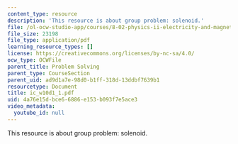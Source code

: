 ```yaml
---
content_type: resource
description: 'This resource is about group problem: solenoid.'
file: /ol-ocw-studio-app/courses/8-02-physics-ii-electricity-and-magnetism-spring-2007/4a76e15dbce66886e153b093f7e5ace3_ic_w10d1_1.pdf
file_size: 23198
file_type: application/pdf
learning_resource_types: []
license: https://creativecommons.org/licenses/by-nc-sa/4.0/
ocw_type: OCWFile
parent_title: Problem Solving
parent_type: CourseSection
parent_uid: ad9d1a7e-98d0-b1ff-318d-13ddbf7639b1
resourcetype: Document
title: ic_w10d1_1.pdf
uid: 4a76e15d-bce6-6886-e153-b093f7e5ace3
video_metadata:
  youtube_id: null
---
```

This resource is about group problem: solenoid.
